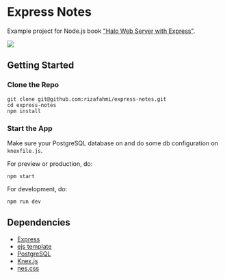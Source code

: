 # Express Notes

Example project for Node.js book ["Halo Web Server with Express"](https://rizafahmi.com/bukuexpress/).

![](./8-index.png)

## Getting Started

### Clone the Repo

```
git clone git@github.com:rizafahmi/express-notes.git
cd express-notes
npm install
```

### Start the App

Make sure your PostgreSQL database on and do some db configuration on `knexfile.js`.

For preview or production, do:

```
npm start
```

For development, do:

```
npm run dev
```

## Dependencies

* [ Express ](https://github.com/expressjs/express)
* [ ejs template ](https://ejs.co)
* [ PostgreSQL ](https://www.postgresql.org)
* [ Knex.js ](http://knexjs.org)
* [ nes.css ](https://nostalgic-css.github.io/NES.css/)
